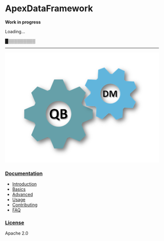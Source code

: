 # ApexDataFramework


 **Work in progress**
 
 Loading…
 
█▒▒▒▒▒▒▒▒▒

-----

![overview](/docs/assets/overview.PNG)

### [Documentation](/docs/README.md)
* [Introduction](/docs/INTRO.md)
* [Basics](/docs/basics/README.md)
* [Advanced](/docs/advanced/README.md)
* [Usage](/docs/USAGE.md)
* [Contributing](/docs/CONTRIBUTE.md)
* [FAQ](/docs/FAQ.md)

### [License](LICENSE)

Apache 2.0
